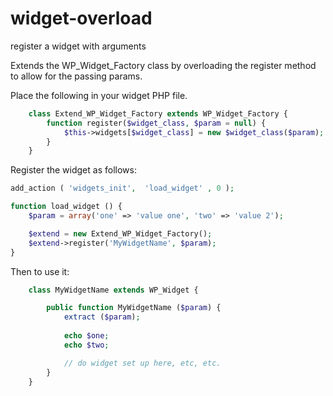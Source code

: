 widget-overload
===============

register a widget with arguments

Extends the WP_Widget_Factory class by overloading the register method to allow for the passing params.

Place the following in your widget PHP file.

```php
    class Extend_WP_Widget_Factory extends WP_Widget_Factory {
        function register($widget_class, $param = null) {
            $this->widgets[$widget_class] = new $widget_class($param);
        }
    }  
```

Register the widget as follows:

```php
add_action ( 'widgets_init',  'load_widget' , 0 );

function load_widget () {
    $param = array('one' => 'value one', 'two' => 'value 2');

    $extend = new Extend_WP_Widget_Factory();
    $extend->register('MyWidgetName', $param);
}
```


Then to use it:
```php
    class MyWidgetName extends WP_Widget {

        public function MyWidgetName ($param) {
            extract ($param);
       
            echo $one;
            echo $two;

            // do widget set up here, etc, etc.
        }
    }
```
